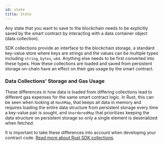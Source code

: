 ```yaml
---
id: state
title: State
---
```


Any state that you want to save to the blockchain needs to be explicitly saved by the smart contract by interacting with a data container object (data collection).

SDK collections provide an interface to the blockchain storage, a standard key-value store where keys are strings and the values can be multiple types including `string`, `bytes`, `u64`. Anything else needs to be first converted into these types. How these collections are loaded and saved from persistent storage on-chain have an effect on their gas usage by the smart contract. 

### Data Collections' Storage and Gas Usage  

These differences in how data is loaded from differing collections lead to different gas expenses for the same smart contract logic. In Rust, this can be seen when looking at `HashMap`, that keeps all data in memory and requires loading the entire data structure from persistent storage every time a key-value pair is sought, and `UnorderedMap` that prioritizes keeping the data structure on persistent storage so only a single element is deserialized when fetched.

It is important to take these differences into account when developing your contract code.
[Read more about Rust SDK collections](https://www.near-sdk.io/contract-structure/collections).